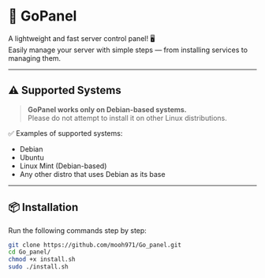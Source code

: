 # 🚀 GoPanel

A lightweight and fast server control panel! 🖥️  
Easily manage your server with simple steps — from installing services to managing them.

---

## ⚠️ Supported Systems

> **GoPanel works only on Debian-based systems.**  
> Please do not attempt to install it on other Linux distributions.

✅ Examples of supported systems:
- Debian
- Ubuntu
- Linux Mint (Debian-based)
- Any other distro that uses Debian as its base

---

## 📦 Installation

Run the following commands step by step:

```bash
git clone https://github.com/mooh971/Go_panel.git
cd Go_panel/
chmod +x install.sh
sudo ./install.sh
